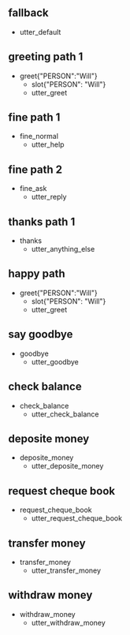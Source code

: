 

## fallback
- utter_default

## greeting path 1
* greet{"PERSON":"Will"}
  - slot{"PERSON": "Will"}
  - utter_greet

## fine path 1
* fine_normal
  - utter_help

## fine path 2
* fine_ask
  - utter_reply

## thanks path 1
* thanks
  - utter_anything_else

## happy path
* greet{"PERSON":"Will"}
  - slot{"PERSON": "Will"}
  - utter_greet

## say goodbye
* goodbye
  - utter_goodbye

## check balance
* check_balance
  - utter_check_balance

## deposite money
* deposite_money
  - utter_deposite_money

## request cheque book
* request_cheque_book
  - utter_request_cheque_book

## transfer money
* transfer_money
  - utter_transfer_money

## withdraw money
* withdraw_money
  - utter_withdraw_money

